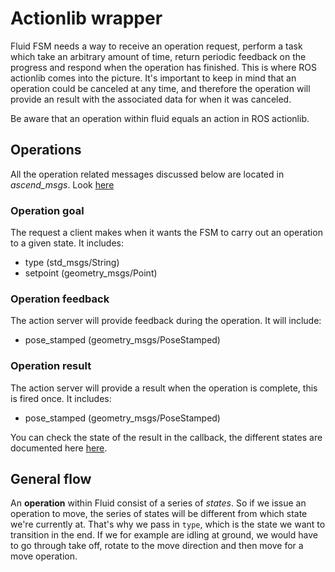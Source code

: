 # Actionlib wrapper

Fluid FSM needs a way to receive an operation request, perform a task which take an arbitrary amount of time, return 
periodic feedback on the progress and respond when the operation has finished. This is where ROS actionlib comes into
the picture. It's important to keep in mind that an operation could be canceled at any time, and therefore the operation
will provide an result with the associated data for when it was canceled.

Be aware that an operation within fluid equals an action in ROS actionlib.



## Operations

All the operation related messages discussed below are located in *ascend_msgs*. Look [here](https://github.com/AscendNTNU/ascend_msgs/blob/master/action/Fluid.action)

### Operation goal
The request a client makes when it wants the FSM to carry out an operation to a given state. It includes:
- type                         (std_msgs/String)
- setpoint                     (geometry_msgs/Point)


### Operation feedback
The action server will provide feedback during the operation. It will include:
- pose_stamped                (geometry_msgs/PoseStamped)

### Operation result
The action server will provide a result when the operation is complete, this is fired once. It includes:
- pose_stamped (geometry_msgs/PoseStamped)

You can check the state of the result in the callback, the different states are documented here [here](http://docs.ros.org/jade/api/actionlib/html/classactionlib_1_1SimpleClientGoalState.html#a91066f14351d31404a2179da02c518a0acc5ac2bf0cf2a77d87668ad4be866802).



## General flow
An **operation** within Fluid consist of a series of *states*. So if we issue an operation to move, the series of states will be different from
which state we're currently at. That's why we pass in `type`, which is the state we want to transition in the end. If we for
example are idling at ground, we would have to go through take off, rotate to the move direction and then move for a move operation. 

